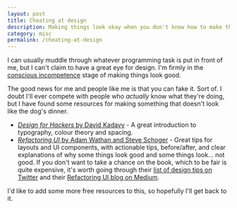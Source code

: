 ```yaml
---
layout: post
title: Cheating at design
description: Making things look okay when you don't know how to make things look okay.
category: misc
permalink: /cheating-at-design
---
```


I can usually muddle through whatever programming task is put in front of me, but I can't claim to have a great eye for design. I'm firmly in the [conscious incompetence](https://en.wikipedia.org/wiki/Four_stages_of_competence) stage of making things look good.

The good news for me and people like me is that you can fake it. Sort of. I doubt I'll ever compete with people who _actually_ know what they're doing, but I have found some resources for making something that doesn't look like the dog's dinner.

- [_Design for Hackers_ by David Kadavy](https://www.goodreads.com/en/book/show/11457105-design-for-hackers) - A great introduction to typography, colour theory and spacing.
- [_Refactoring UI_ by Adam Wathan and Steve Schoger](https://www.refactoringui.com/) - Great tips for layouts and UI components, with actionable tips, before/after, and clear explanations of why some things look good and some things look... not good. If you don't want to take a chance on the book, which to be fair is quite expensive, it's worth going through their [list of design tips on Twitter](https://twitter.com/i/events/994601867987619840) and their [Refactoring UI blog on Medium](https://medium.com/@refactoringui).

I'd like to add some more free resources to this, so hopefully I'll get back to it.
